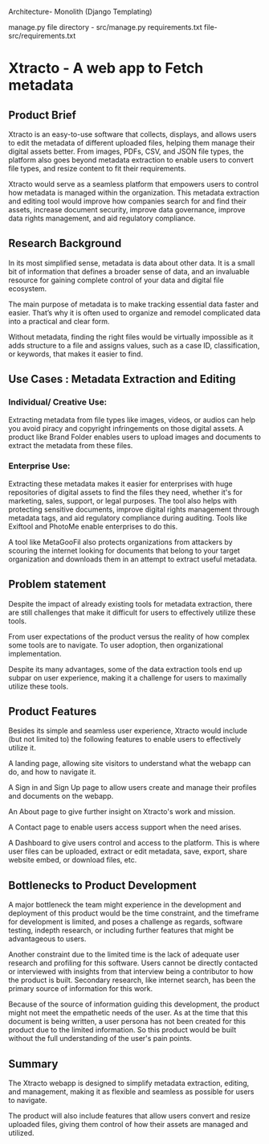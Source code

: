 Architecture- Monolith (Django Templating)

manage.py file directory - src/manage.py
requirements.txt file- src/requirements.txt


# Xtracto - A web app to Fetch metadata

## Product Brief 
Xtracto is an easy-to-use software that collects, displays, and allows users to edit the metadata of different uploaded files, helping them manage their digital assets better. From images, PDFs, CSV, and JSON file types, the platform also goes beyond metadata extraction to enable users to convert file types, and resize content to fit their requirements.

Xtracto would serve as a seamless platform that empowers users to control how metadata is managed within the organization. This metadata extraction and editing tool would improve how companies search for and find their assets, increase document security, improve data governance, improve data rights management, and aid regulatory compliance.

## Research Background 
In its most simplified sense, metadata is data about other data. It is a small bit of information that defines a broader sense of data, and an invaluable resource for gaining complete control of your data and digital file ecosystem.

The main purpose of metadata is to make tracking essential data faster and easier. That’s why it is often used to organize and remodel complicated data into a practical and clear form.

Without metadata, finding the right files would be virtually impossible as it adds structure to a file and assigns values, such as a case ID, classification, or keywords, that makes it easier to find. 

## Use Cases : Metadata Extraction and Editing
### Individual/ Creative Use:
Extracting metadata from file types like images, videos, or audios can help you avoid piracy and copyright infringements on those digital assets. A product like Brand Folder enables users to upload images and documents to extract the metadata from these files.

### Enterprise Use: 
Extracting these metadata makes it easier for enterprises with huge repositories of digital assets to find the files they need, whether it's for marketing, sales, support, or legal purposes. The tool also helps with protecting sensitive documents, improve digital rights management through metadata tags, and aid regulatory compliance during auditing. Tools like Exiftool and PhotoMe enable enterprises to do this.

A tool like MetaGooFil also protects organizations from attackers by scouring the internet looking for documents that belong to your target organization and downloads them in an attempt to extract useful metadata.

## Problem statement
Despite the impact of already existing tools for metadata extraction, there are still challenges that make it difficult for users to effectively utilize these tools. 

From user expectations of the product versus the reality of how complex some tools are to navigate. To user adoption, then organizational implementation.

Despite its many advantages, some of the data extraction tools end up subpar on user experience, making it a challenge for users to maximally utilize these tools. 

## Product Features
Besides its simple and seamless user experience, Xtracto would include (but not limited to) the following features to enable users to effectively utilize it. 

A landing page, allowing site visitors to understand what the webapp can do, and how to navigate it. 

A Sign in and Sign Up page to allow users create and manage their profiles and documents on the webapp.

An About page to give further insight on Xtracto's work and mission. 

A Contact page to enable users access support when the need arises.

A Dashboard to give users control and access to the platform. This is where user files can be uploaded, extract or edit metadata, save, export, share website embed, or download files, etc.

    
## Bottlenecks to Product Development
A major bottleneck the team might experience in the development and deployment of this product would be the time constraint, and the timeframe for development is limited, and poses a challenge as regards, software testing, indepth research, or including further features that might be advantageous to users.

Another constraint due to the limited time is the lack of adequate user research and profiling for this software. Users cannot be directly contacted or interviewed with insights from that interview being a contributor to how the product is built. Secondary research, like internet search, has been the primary source of information for this work.

Because of the source of information guiding this development, the product might not meet the empathetic needs of the user. As at the time that this document is being written, a user persona has not been created for this product due to the limited information. So this product would be built without the full understanding of the user's pain points. 


## Summary

The Xtracto webapp is designed to simplify metadata extraction, editing, and management, making it as flexible and seamless as possible for users to navigate. 

The product will also include features that allow users convert and resize uploaded files, giving them control of how their assets are managed and utilized.

